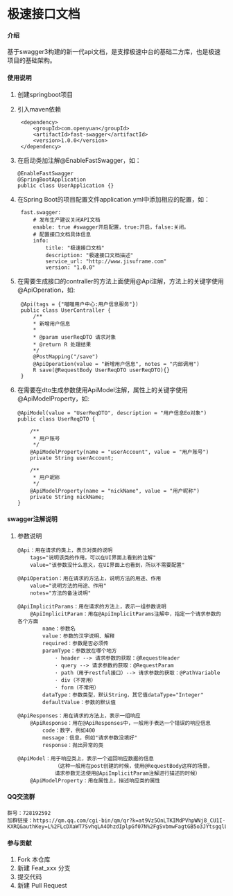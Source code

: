 # 极速接口文档

#### 介绍
基于swagger3构建的新一代api文档，是支撑极速中台的基础二方库，也是极速项目的基础架构。


#### 使用说明

1. 创建springboot项目
2. 引入maven依赖
   ```  
    <dependency>
        <groupId>com.openyuan</groupId>
        <artifactId>fast-swagger</artifactId>
        <version>1.0.0</version>
    </dependency>
   ```
3. 在启动类加注解@EnableFastSwagger，如：
    ```
   @EnableFastSwagger
   @SpringBootApplication
   public class UserApplication {}
    ```
3. 在Spring Boot的项目配置文件application.yml中添加相应的配置，如：
   ```
    fast.swagger: 
        # 发布生产建议关闭API文档
        enable: true #swagger开启配置，true:开启，false:关闭。
        # 配置接口文档具体信息
        info: 
            title: "极速接口文档"
            description: "极速接口文档描述"
            service_url: "http://www.jisuframe.com"
            version: "1.0.0"
   ```

4. 在需要生成接口的contraller的方法上面使用@Api注解，方法上的关键字使用@ApiOperation，如:
   ```
    @Api(tags = {"喵喵用户中心:用户信息服务"})
    public class UserContraller {
        /**
        * 新增用户信息
        *
        * @param userReqDTO 请求对象
        * @return R 处理结果
        */
        @PostMapping("/save")
        @ApiOperation(value = "新增用户信息", notes = "内部调用")
        R save(@RequestBody UserReqDTO userReqDTO){}
    }
   ```

5. 在需要在dto生成参数使用ApiModel注解，属性上的关键字使用@ApiModelProperty，如:
   ```
   @ApiModel(value = "UserReqDTO", description = "用户信息Eo对象")
   public class UserReqDTO {
           
       /**
        * 用户账号
        */
       @ApiModelProperty(name = "userAccount", value = "用户账号")
       private String userAccount;
           
       /**
        * 用户昵称
        */
       @ApiModelProperty(name = "nickName", value = "用户昵称")
       private String nickName;
   }
   ```

#### swagger注解说明
1. 参数说明
   ```
   @Api：用在请求的类上，表示对类的说明
       tags="说明该类的作用，可以在UI界面上看到的注解"
       value="该参数没什么意义，在UI界面上也看到，所以不需要配置"
   
   @ApiOperation：用在请求的方法上，说明方法的用途、作用
       value="说明方法的用途、作用"
       notes="方法的备注说明"
   
   @ApiImplicitParams：用在请求的方法上，表示一组参数说明
       @ApiImplicitParam：用在@ApiImplicitParams注解中，指定一个请求参数的各个方面
           name：参数名
           value：参数的汉字说明、解释
           required：参数是否必须传
           paramType：参数放在哪个地方
               · header --> 请求参数的获取：@RequestHeader
               · query --> 请求参数的获取：@RequestParam
               · path（用于restful接口）--> 请求参数的获取：@PathVariable
               · div（不常用）
               · form（不常用）    
           dataType：参数类型，默认String，其它值dataType="Integer"       
           defaultValue：参数的默认值
   
   @ApiResponses：用在请求的方法上，表示一组响应
       @ApiResponse：用在@ApiResponses中，一般用于表达一个错误的响应信息
           code：数字，例如400
           message：信息，例如"请求参数没填好"
           response：抛出异常的类
   
   @ApiModel：用于响应类上，表示一个返回响应数据的信息
               （这种一般用在post创建的时候，使用@RequestBody这样的场景，
               请求参数无法使用@ApiImplicitParam注解进行描述的时候）
       @ApiModelProperty：用在属性上，描述响应类的属性
   ```

#### QQ交流群
    群号：728192592  
    加群链接：https://qm.qq.com/cgi-bin/qm/qr?k=at9Vz5OnLTKIMdPVhpWNj8_CU1I-KXRQ&authKey=L%2FLcDXaWT7SvhqLA4OhzdIplpGf07N%2FgSvbmwFagtGB5o3JYtsgqlLuIqjUQ6vLb&noverify=0&group_code=728192592

#### 参与贡献
1. Fork 本仓库
2. 新建 Feat_xxx 分支
3. 提交代码
4. 新建 Pull Request

